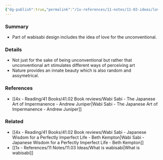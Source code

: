 ```yaml
---
{"dg-publish":true,"permalink":"/1x-references/11-notes/11-03-ideas/love-for-the-unconventional/","title":"Love for the unconventional"}
---
```



### Summary
- Part of wabisabi design includes the idea of love for the unconventional.

### Details
- Not just for the sake of being unconventional but rather that unconventional art stimulates different ways of perceiving art
- Nature provides an innate beauty which is also random and assymetrical.

### References
- [[4x - Reading/41 Books/41.02 Book reviews/Wabi Sabi - The Japanese Art of Impermanence - Andrew Juniper\|Wabi Sabi - The Japanese Art of Impermanence - Andrew Juniper]]

### Related
- [[4x - Reading/41 Books/41.02 Book reviews/Wabi Sabi - Japanese Wisdom for a Perfectly Imperfect Life - Beth Kempton\|Wabi Sabi - Japanese Wisdom for a Perfectly Imperfect Life - Beth Kempton]]
- [[1x - References/11 Notes/11.03 Ideas/What is wabisabi\|What is wabisabi]]
